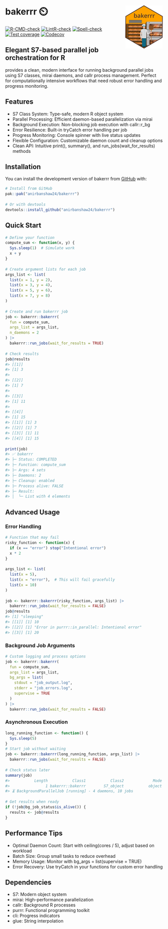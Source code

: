 
<!-- README.md is generated from README.Rmd. Please edit that file -->

# bakerrr ⏲️ <a href="https://anirbanshaw24.github.io/bakerrr/"><img src="man/figures/logo.png" align="right" height="138" /></a>

<!-- badges: start -->

[![R-CMD-check](https://github.com/anirbanshaw24/bakerrr/actions/workflows/R-CMD-check.yml/badge.svg)](https://github.com/anirbanshaw24/bakerrr/actions/workflows/R-CMD-check.yml)
[![LintR-check](https://github.com/anirbanshaw24/bakerrr/actions/workflows/lintr-check.yml/badge.svg)](https://github.com/anirbanshaw24/bakerrr/actions/workflows/lintr-check.yml)
[![Spell-check](https://github.com/anirbanshaw24/bakerrr/actions/workflows/spell-check.yml/badge.svg)](https://github.com/anirbanshaw24/bakerrr/actions/workflows/spell-check.yml)
[![Test
coverage](https://github.com/anirbanshaw24/bakerrr/actions/workflows/test-coverage.yml/badge.svg)](https://github.com/anirbanshaw24/bakerrr/actions/workflows/test-coverage.yml)
[![Codecov](https://codecov.io/gh/anirbanshaw24/bakerrr/graph/badge.svg?token=JUTW42674L)](https://app.codecov.io/gh/anirbanshaw24/bakerrr)
<!-- badges: end -->

## Elegant S7-based parallel job orchestration for R

provides a clean, modern interface for running background parallel jobs
using S7 classes, mirai daemons, and callr process management. Perfect
for computationally intensive workflows that need robust error handling
and progress monitoring.

## Features

- S7 Class System: Type-safe, modern R object system
- Parallel Processing: Efficient daemon-based parallelization via mirai
- Background Execution: Non-blocking job execution with callr::r_bg
- Error Resilience: Built-in tryCatch error handling per job
- Progress Monitoring: Console spinner with live status updates
- Flexible Configuration: Customizable daemon count and cleanup options
- Clean API: Intuitive print(), summary(), and
  run_jobs(wait_for_results) methods

## Installation

You can install the development version of bakerrr from
[GitHub](https://github.com/) with:

``` r
# Install from GitHub
pak::pak("anirbanshaw24/bakerrr")

# Or with devtools
devtools::install_github("anirbanshaw24/bakerrr")
```

## Quick Start

``` r
# Define your function
compute_sum <- function(x, y) {
  Sys.sleep(1)  # Simulate work
  x + y
}

# Create argument lists for each job
args_list <- list(
  list(x = 1, y = 2),
  list(x = 3, y = 4),
  list(x = 5, y = 6),
  list(x = 7, y = 8)
)

# Create and run bakerrr job
job <- bakerrr::bakerrr(
  fun = compute_sum,
  args_list = args_list,
  n_daemons = 2
) |> 
  bakerrr::run_jobs(wait_for_results = TRUE)

# Check results
job@results
#> [[1]]
#> [1] 3
#> 
#> [[2]]
#> [1] 7
#> 
#> [[3]]
#> [1] 11
#> 
#> [[4]]
#> [1] 15
#> [[1]] [1] 3
#> [[2]] [1] 7  
#> [[3]] [1] 11
#> [[4]] [1] 15

print(job)
#> ✅ bakerrr
#> ├─ Status: COMPLETED
#> ├─ Function: compute_sum
#> ├─ Args: 4 sets
#> ├─ Daemons: 2
#> ├─ Cleanup: enabled
#> ├─ Process alive: FALSE
#> ├─ Result:
#> │  └─ List with 4 elements
```

## Advanced Usage

### Error Handling

``` r
# Function that may fail
risky_function <- function(x) {
  if (x == "error") stop("Intentional error")
  x * 2
}

args_list <- list(
  list(x = 5),
  list(x = "error"),  # This will fail gracefully
  list(x = 10)
)

job <- bakerrr::bakerrr(risky_function, args_list) |>
  bakerrr::run_jobs(wait_for_results = FALSE)
job@results
#> [1] "sleeping"
#> [[1]] [1] 10
#> [[2]] [1] "Error in purrr::in_parallel: Intentional error"
#> [[3]] [1] 20
```

### Background Job Arguments

``` r
# Custom logging and process options
job <- bakerrr::bakerrr(
  fun = compute_sum,
  args_list = args_list,
  bg_args = list(
    stdout = "job_output.log",
    stderr = "job_errors.log",
    supervise = TRUE
  )
) |>
  bakerrr::run_jobs(wait_for_results = FALSE)
```

### Asynchronous Execution

``` r
long_running_function <- function() {
  Sys.sleep(5)
}
# Start job without waiting
job <- bakerrr::bakerrr(long_running_function, args_list) |> 
  bakerrr::run_jobs(wait_for_results = FALSE)

# Check status later
summary(job)
#>           Length           Class1           Class2             Mode 
#>                1 bakerrr::bakerrr        S7_object           object
#> ⏳ BackgroundParallelJob [running] - 4 daemons, 10 jobs

# Get results when ready
if (!job@bg_job_status$is_alive()) {
  results <- job@results
}
```

## Performance Tips

- Optimal Daemon Count: Start with ceiling(cores / 5), adjust based on
  workload
- Batch Size: Group small tasks to reduce overhead
- Memory Usage: Monitor with bg_args = list(supervise = TRUE)
- Error Recovery: Use tryCatch in your functions for custom error
  handling

## Dependencies

- S7: Modern object system
- mirai: High-performance parallelization
- callr: Background R processes
- purrr: Functional programming toolkit
- cli: Progress indicators
- glue: String interpolation
